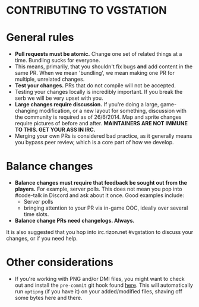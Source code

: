 CONTRIBUTING TO VGSTATION
=========================

# General rules

* **Pull requests must be atomic.**  Change one set of related things at a time.  Bundling sucks for everyone.
 * This means, primarily, that you shouldn't fix bugs **and** add content in the same PR. When we mean 'bundling', we mean making one PR for multiple, unrelated changes.
* **Test your changes.**  PRs that do not compile will not be accepted.
 * Testing your changes locally is incredibly important. If you break the serb we will be very upset with you.
* **Large changes require discussion.**  If you're doing a large, game-changing modification, or a new layout for something, discussion with the community is required as of 26/6/2014.  Map and sprite changes require pictures of before and after.  **MAINTAINERS ARE NOT IMMUNE TO THIS.  GET YOUR ASS IN IRC.**
* Merging your own PRs is considered bad practice, as it generally means you bypass peer review, which is a core part of how we develop.

# Balance changes
 * **Balance changes must require that feedback be sought out from the players.** For example, server polls. This does not mean you pop into #code-talk in Discord and ask about it once. Good examples include:
   * Server polls
   * bringing attention to your PR via in-game OOC, ideally over several time slots.
 * **Balance change PRs need changelogs. Always.**

It is also suggested that you hop into irc.rizon.net #vgstation to discuss your changes, or if you need help.

# Other considerations

* If you're working with PNG and/or DMI files, you might want to check out and install the `pre-commit` git hook found [here](tools/git-hooks). This will automatically run `optipng` (if you have it) on your added/modified files, shaving off some bytes here and there.
